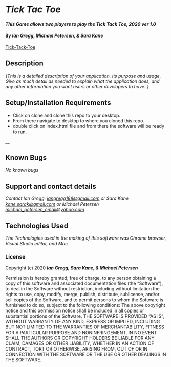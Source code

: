 # _Tick Tac Toe_

#### _This Game allows two players to play the Tick Tack Toe, 2020 ver 1.0_

#### By _Ian Gregg, Michael Petersen, & Sara Kane_
[Tick-Tack-Toe](https://github.com/oldgregg89/tick-tack-toe)


## Description

_{This is a detailed description of your application. Its purpose and usage.  Give as much detail as needed to explain what the application does, and any other information you want users or other developers to have. }_

## Setup/Installation Requirements


* Click on clone and clone this repo to your desktop.
* From there navigate to desktop to where you cloned this repo.
* double click on index.html file and from there the software will be ready to run.

__

## Known Bugs

_No known bugs_

## Support and contact details

_Contact Ian Gregg: <iangregg188@gmail.com>
or
Sara Kane <kane.sarak@gmail.com>
or
Michael Petersen <michael_petersen_email@yahoo.com>_

## Technologies Used

_The Technologies used in the making of this software was Chrome browser, Visual Studio editor, and Mac_

### License

Copyright (c) 2020 **_Ian Gregg, Sara Kane, & Michael Petersen_**

Permission is hereby granted, free of charge, to any person obtaining a copy of this software and associated documentation files (the “Software”), to deal in the Software without restriction, including without limitation the rights to use, copy, modify, merge, publish, distribute, sublicense, and/or sell copies of the Software, and to permit persons to whom the Software is furnished to do so, subject to the following conditions:
The above copyright notice and this permission notice shall be included in all copies or substantial portions of the Software.
THE SOFTWARE IS PROVIDED “AS IS”, WITHOUT WARRANTY OF ANY KIND, EXPRESS OR IMPLIED, INCLUDING BUT NOT LIMITED TO THE WARRANTIES OF MERCHANTABILITY, FITNESS FOR A PARTICULAR PURPOSE AND NONINFRINGEMENT. IN NO EVENT SHALL THE AUTHORS OR COPYRIGHT HOLDERS BE LIABLE FOR ANY CLAIM, DAMAGES OR OTHER LIABILITY, WHETHER IN AN ACTION OF CONTRACT, TORT OR OTHERWISE, ARISING FROM, OUT OF OR IN CONNECTION WITH THE SOFTWARE OR THE USE OR OTHER DEALINGS IN THE SOFTWARE.

